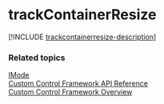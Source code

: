 # trackContainerResize

[!INCLUDE [trackcontainerresize-description](includes/trackcontainerresize-description.md)]

### Related topics

[IMode](../imode.md)<br />
[Custom Control Framework API Reference](../index.md)<br />
[Custom Control Framework Overview](../../custom-control-framework-overview.md)<br />